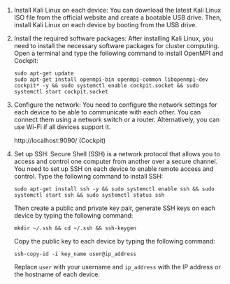 1. Install Kali Linux on each device: You can download the latest Kali Linux ISO file from the official website and create a bootable USB drive. Then, install Kali Linux on each device by booting from the USB drive.

2. Install the required software packages: After installing Kali Linux, you need to install the necessary software packages for cluster computing. Open a terminal and type the following command to install OpenMPI and Cockpit:

   ```
   sudo apt-get update
   sudo apt-get install openmpi-bin openmpi-common libopenmpi-dev cockpit* -y && sudo systemctl enable cockpit.socket && sudo systemctl start cockpit.socket
   ```

3. Configure the network: You need to configure the network settings for each device to be able to communicate with each other. You can connect them using a network switch or a router. Alternatively, you can use Wi-Fi if all devices support it.

   http://localhost:9090/ (Cockpit)

4. Set up SSH: Secure Shell (SSH) is a network protocol that allows you to access and control one computer from another over a secure channel. You need to set up SSH on each device to enable remote access and control. Type the following command to install SSH:

   ```
   sudo apt-get install ssh -y && sudo systemctl enable ssh && sudo systemctl start ssh && sudo systemctl status ssh
   ```

   Then create a public and private key pair, generate SSH keys on each device by typing the following command:

   ```
   mkdir ~/.ssh && cd ~/.ssh && ssh-keygen
   ```

   Copy the public key to each device by typing the following command:

   ```
   ssh-copy-id -i key_name user@ip_address
   ```

   Replace `user` with your username and `ip_address` with the IP address or the hostname of each device.
